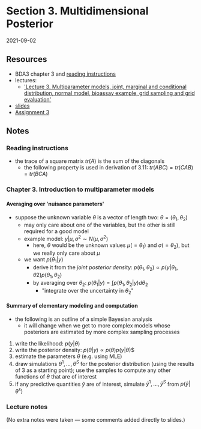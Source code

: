 # Section 3. Multidimensional Posterior

2021-09-02



## Resources

- BDA3 chapter 3 and [reading instructions](../reading-instructions/BDA3_ch03_reading-instructions.pdf)
- lectures:
  - ['Lecture 3. Multiparameter models, joint, marginal and conditional distribution, normal model, bioassay example, grid sampling and grid evaluation'](https://aalto.cloud.panopto.eu/Panopto/Pages/Viewer.aspx?id=ab958b4b-e2c4-4534-8305-aad100ba191f)
- [slides](../slides/slides_ch3.pdf)
- [Assignment 3](assignments/assignment-03.pdf)

## Notes

### Reading instructions

- the trace of a square matrix $tr(A)$ is the sum of the diagonals
  - the following property is used in derivation of 3.11: $tr(ABC) = tr(CAB) = tr(BCA)$

### Chapter 3. Introduction to multiparameter models

#### Averaging over 'nuisance parameters'

- suppose the unknown variable $\theta$ is a vector of length two: $\theta= (\theta_1, \theta_2)$
  - may only care about one of the variables, but the other is still required for a good model
  - example model: $y | \mu, \sigma^2 \sim N(\mu, \sigma^2)$
    - here, $\theta$ would be the unknown values $\mu (=\theta_1)$ and $\sigma (=\theta_2)$, but we really only care about $\mu$
  - we want $p(\theta_1|y)$
    - derive it from the *joint posterior density*: $p(\theta_1, \theta_2) \propto p(y|\theta_1, \theta2) p(\theta_1, \theta_2)$
    - by averaging over $\theta_2$: $p(\theta_1|y) = \int p(\theta_1, \theta_2| y) d\theta_2$
      - "integrate over the uncertainty in $\theta_2$"

#### Summary of elementary modeling and computation

- the following is an outline of a simple Bayesian analysis
  - it will change when we get to more complex models whose posteriors are estimated by more complex sampling processes
1. write the likelihood: $p(y|\theta)$
2. write the posterior density: $p(\theta|y) \propto p(\theta) p(y|\theta)$$
3. estimate the parameters $\theta$ (e.g. using MLE)
4. draw simulations $\theta^1, \dots, \theta^S$ for the posterior distribution (using the results of 3 as a starting point); use the samples to compute any other functions of $\theta$ that are of interest
5. if any predictive quantities $\tilde{y}$ are of interest, simulate $\tilde{y}^1, \dots, \tilde{y}^S$ from $p(\tilde{y} | \theta^s)$

### Lecture notes

(No extra notes were taken — some comments added directly to slides.)
